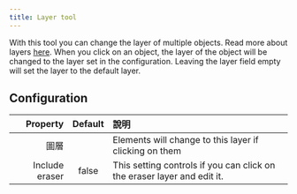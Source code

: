 ```yaml
---
title: Layer tool
---
```


With this tool you can change the layer of multiple objects. Read more about layers [here](../layers.md).
When you click on an object, the layer of the object will be changed to the layer set in the configuration. Leaving the layer field empty will set the layer to the default layer.

## Configuration

|       Property | Default | 說明                                                                                      |
| -------------: | :-----: | :-------------------------------------------------------------------------------------- |
|             圖層 |         | Elements will change to this layer if clicking on them                                  |
| Include eraser |  false  | This setting controls if you can click on the eraser layer and edit it. |
